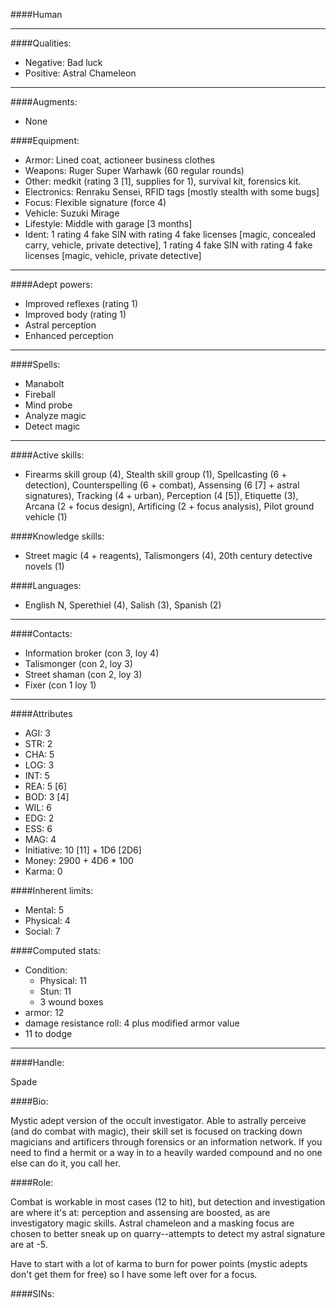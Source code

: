 ####Human
____
####Qualities:

- Negative: Bad luck
- Positive: Astral Chameleon

____
####Augments:

- None

####Equipment:

- Armor: Lined coat, actioneer business clothes
- Weapons: Ruger Super Warhawk (60 regular rounds)
- Other: medkit (rating 3 [1], supplies for 1), survival kit, forensics kit.
- Electronics: Renraku Sensei, RFID tags [mostly stealth with some bugs]
- Focus: Flexible signature (force 4)
- Vehicle: Suzuki Mirage
- Lifestyle: Middle with garage [3 months]
- Ident: 1 rating 4 fake SIN with rating 4 fake licenses [magic, concealed carry, vehicle, private detective], 1 rating 4 fake SIN with rating 4 fake licenses [magic, vehicle, private detective]

____
####Adept powers: 

- Improved reflexes (rating 1)
- Improved body (rating 1)
- Astral perception
- Enhanced perception

____
####Spells:

- Manabolt
- Fireball
- Mind probe
- Analyze magic
- Detect magic

____
####Active skills:

- Firearms skill group (4), Stealth skill group (1), Spellcasting (6 + detection), Counterspelling (6 + combat), Assensing (6 [7] + astral signatures), Tracking (4 + urban), Perception (4 [5]), Etiquette (3), Arcana (2 + focus design), Artificing (2 + focus analysis), Pilot ground vehicle (1)

####Knowledge skills:

- Street magic (4 + reagents), Talismongers (4), 20th century detective novels (1)

####Languages:

- English N, Sperethiel (4), Salish (3), Spanish (2)

____
####Contacts:

- Information broker (con 3, loy 4)
- Talismonger (con 2, loy 3)
- Street shaman (con 2, loy 3)
- Fixer (con 1 loy 1)

____
####Attributes

- AGI: 3
- STR: 2
- CHA: 5
- LOG: 3
- INT: 5
- REA: 5 [6]
- BOD: 3 [4]
- WIL: 6
- EDG: 2
- ESS: 6
- MAG: 4
- Initiative: 10 [11] + 1D6 [2D6]
- Money: 2900 + 4D6 * 100
- Karma: 0

####Inherent limits:

- Mental: 5
- Physical: 4
- Social: 7

####Computed stats:

- Condition:
	- Physical: 11
	- Stun: 11
	- 3 wound boxes
- armor: 12
- damage resistance roll: 4 plus modified armor value
- 11 to dodge

____
####Handle:

Spade

####Bio:

Mystic adept version of the occult investigator. Able to astrally perceive (and do combat with magic), their skill set is focused on tracking down magicians and artificers through forensics or an information network. If you need to find a hermit or a way in to a heavily warded compound and no one else can do it, you call her.

####Role:

Combat is workable in most cases (12 to hit), but detection and investigation are where it's at: perception and assensing are boosted, as are investigatory magic skills. Astral chameleon and a masking focus are chosen to better sneak up on quarry--attempts to detect my astral signature are at -5. 

Have to start with a lot of karma to burn for power points (mystic adepts don't get them for free) so I have some left over for a focus. 

####SINs: